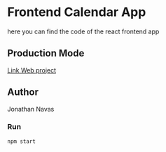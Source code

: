 # Frontend Calendar App

here you can find the code of the react frontend app 

## Production Mode
[Link Web project ](https://backend-calendar-app-nodejs.herokuapp.com/)
## Author
Jonathan Navas

### Run
```
npm start
```